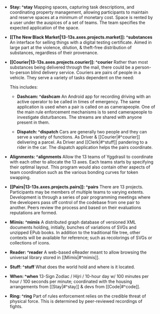 * **Stay: ^stay** Mapping spaces, capturing task descriptions, and coordinating property management, allowing participants to maintain and reserve spaces at a minimum of monetary cost.
  Space is rented by a user under the auspices of a set of teams. The team specifies the expected application of the space.

* **[[The New Black Market|13-13s.axes.projects.market]]: ^substances** An interface for selling things with a digital testing certificate. Aimed in large part at the violence, dilution, & theft-free distribution of substances, regardless of their provenance.

* **[[Courier|13-13s.axes.projects.courier]]: ^courier** Rather than most substances being delivered through the mail, there could be a person-to-person blind delivery service. Couriers are pairs of people in a vehicle. They serve a variety of tasks dependent on the need:

  This includes:
   * **Dashcam: ^dashcam** An Android app for recording driving with an active operator to be called in times of emergency. The same application is used when a pair is called on as camerapeople. One of the main rule enforcement mechanisms is to send camerapeople to investigate disturbances.
     The streams are shared with anyone present in them.

   * **Dispatch: ^dispatch** Cars are generally two people and they can serve a variety of functions. As Driver & [[Courier|#^courier]]
    delivering a parcel. As Driver and [[Clerk|#^stuff]] pandering to a rider in the car. The dispatch application helps the pairs coordinate.

* **Alignments: ^alignments** Allow the 13 teams of Yggdrasil to coordinate with each other to allocate the 13 axes. Each teams starts by specifying their optimal layout. This program would also contain other aspects of team coordination such as the various bonding curves for token swapping.

* **[[Pairs|13-13s.axes.projects.pairs]]: ^pairs** There are 13 projects. Participants may be members of multiple teams to varying extents. Development is through a series of pair programming meetings where the developers pass off control of the codebase from one pair to another. Peers review the process and based on their evaluations reputations are formed.

* **Mïmis: ^mimis** A distributed graph database of versioned XML documents holding, initially, bunches of variations of SVGs and unzipped EPub books. In addition to the traditional file tree, other contexts will be available for reference; such as recolorings of SVGs or collections of icons.

* **Reader: ^reader** A web-based eReader meant to allow browsing the universal library stored in [[Mïmis|#^mimis]].

* **Stuff: ^stuff** What does the world hold and where is it located.

* **When: ^when** 13-Sign Zodiac / Hijri / 10-hour day w/ 100 minutes per hour / 100 seconds per minute; coordinated with the housing arrangements from [[Stay|#^stay]] & devs from [[Code|#^code]].

* **Ring: ^ring** Part of rules enforcement relies on the credible threat of physical force. This is determined by peer-reviewed recordings of fights.
